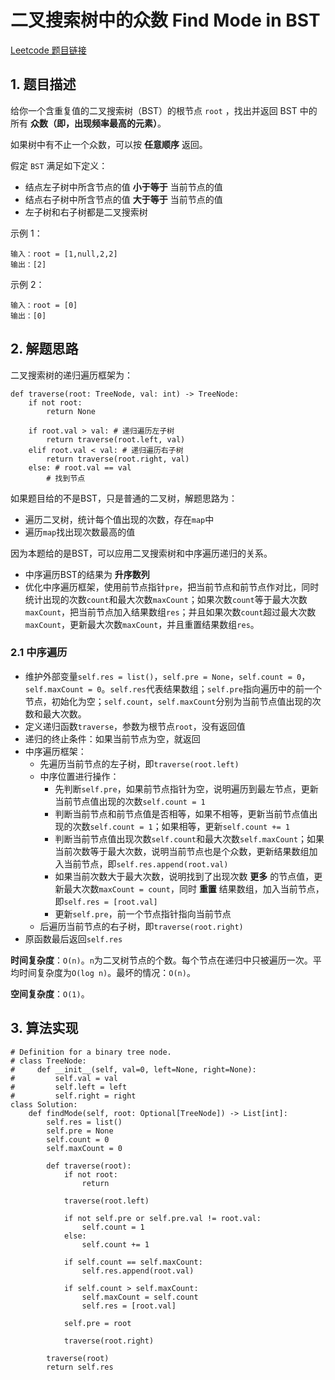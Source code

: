 # 二叉搜索树中的众数 Find Mode in BST
[Leetcode 题目链接](https://leetcode.com/problems/find-mode-in-binary-search-tree/description/)

## 1. 题目描述
给你一个含重复值的二叉搜索树（BST）的根节点 `root` ，找出并返回 BST 中的所有 **众数（即，出现频率最高的元素）**。

如果树中有不止一个众数，可以按 **任意顺序** 返回。

假定 `BST` 满足如下定义：

- 结点左子树中所含节点的值 **小于等于** 当前节点的值
- 结点右子树中所含节点的值 **大于等于** 当前节点的值
- 左子树和右子树都是二叉搜索树

示例 1：

```
输入：root = [1,null,2,2]
输出：[2]
```

示例 2：

```
输入：root = [0]
输出：[0]
```

## 2. 解题思路
二叉搜索树的递归遍历框架为：
```Py
def traverse(root: TreeNode, val: int) -> TreeNode:
    if not root:
        return None
    
    if root.val > val: # 递归遍历左子树
        return traverse(root.left, val)
    elif root.val < val: # 递归遍历右子树
        return traverse(root.right, val)
    else: # root.val == val
        # 找到节点
```

如果题目给的不是BST，只是普通的二叉树，解题思路为：
- 遍历二叉树，统计每个值出现的次数，存在`map`中
- 遍历`map`找出现次数最高的值

因为本题给的是BST，可以应用二叉搜索树和中序遍历递归的关系。
- 中序遍历BST的结果为 **升序数列**
- 优化中序遍历框架，使用前节点指针`pre`，把当前节点和前节点作对比，同时统计出现的次数`count`和最大次数`maxCount`；如果次数`count`等于最大次数`maxCount`，把当前节点加入结果数组`res`；并且如果次数`count`超过最大次数`maxCount`，更新最大次数`maxCount`，并且重置结果数组`res`。

### 2.1 中序遍历
- 维护外部变量`self.res = list()`，`self.pre = None`，`self.count = 0`，`self.maxCount = 0`。`self.res`代表结果数组；`self.pre`指向遍历中的前一个节点，初始化为空；`self.count`，`self.maxCount`分别为当前节点值出现的次数和最大次数。
- 定义递归函数`traverse`，参数为根节点`root`，没有返回值
- 递归的终止条件：如果当前节点为空，就返回
- 中序遍历框架：
  - 先遍历当前节点的左子树，即`traverse(root.left)`
  - 中序位置进行操作：
    - 先判断`self.pre`，如果前节点指针为空，说明遍历到最左节点，更新当前节点值出现的次数`self.count = 1`
    - 判断当前节点和前节点值是否相等，如果不相等，更新当前节点值出现的次数`self.count = 1`；如果相等，更新`self.count += 1`
    - 判断当前节点值出现次数`self.count`和最大次数`self.maxCount`；如果当前次数等于最大次数，说明当前节点也是个众数，更新结果数组加入当前节点，即`self.res.append(root.val)`
    - 如果当前次数大于最大次数，说明找到了出现次数 **更多** 的节点值，更新最大次数`maxCount = count`，同时 **重置** 结果数组，加入当前节点，即`self.res = [root.val]`
    - 更新`self.pre`，前一个节点指针指向当前节点
  - 后遍历当前节点的右子树，即`traverse(root.right)`
- 原函数最后返回`self.res`

**时间复杂度**：`O(n)`。`n`为二叉树节点的个数。每个节点在递归中只被遍历一次。平均时间复杂度为`O(log n)`。最坏的情况：`O(n)`。

**空间复杂度**：`O(1)`。

## 3. 算法实现
```Py
# Definition for a binary tree node.
# class TreeNode:
#     def __init__(self, val=0, left=None, right=None):
#         self.val = val
#         self.left = left
#         self.right = right
class Solution:
    def findMode(self, root: Optional[TreeNode]) -> List[int]:
        self.res = list()
        self.pre = None
        self.count = 0
        self.maxCount = 0

        def traverse(root):
            if not root:
                return
            
            traverse(root.left)

            if not self.pre or self.pre.val != root.val:
                self.count = 1
            else:
                self.count += 1
            
            if self.count == self.maxCount:
                self.res.append(root.val)
            
            if self.count > self.maxCount:
                self.maxCount = self.count
                self.res = [root.val]

            self.pre = root

            traverse(root.right)

        traverse(root)
        return self.res
```